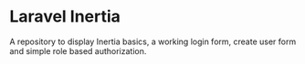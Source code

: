 # Laravel Inertia 

A repository to display Inertia basics, a working login form, create user form and simple role based authorization.
